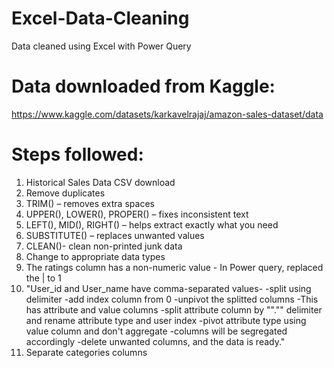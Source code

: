 # Excel-Data-Cleaning
Data cleaned using Excel with Power Query

# Data downloaded from Kaggle:
https://www.kaggle.com/datasets/karkavelrajaj/amazon-sales-dataset/data

# Steps followed:
1. Historical Sales Data CSV download
2. Remove duplicates
3. TRIM() – removes extra spaces
4. UPPER(), LOWER(), PROPER() – fixes inconsistent text
5. LEFT(), MID(), RIGHT() – helps extract exactly what you need
6. SUBSTITUTE() – replaces unwanted values
7. CLEAN()- clean non-printed junk data
8. Change to appropriate data types
9. The ratings column has a non-numeric value - In Power query, replaced the | to 1
10. "User_id and User_name have comma-separated values-
-split using delimiter
-add index column from 0
-unpivot the splitted columns
-This has attribute and value columns
-split attribute column by ""."" delimiter and rename attribute type and user index
-pivot attribute type using value column and don't aggregate
-columns will be segregated accordingly
-delete unwanted columns, and the data is ready."
11. Separate categories columns
